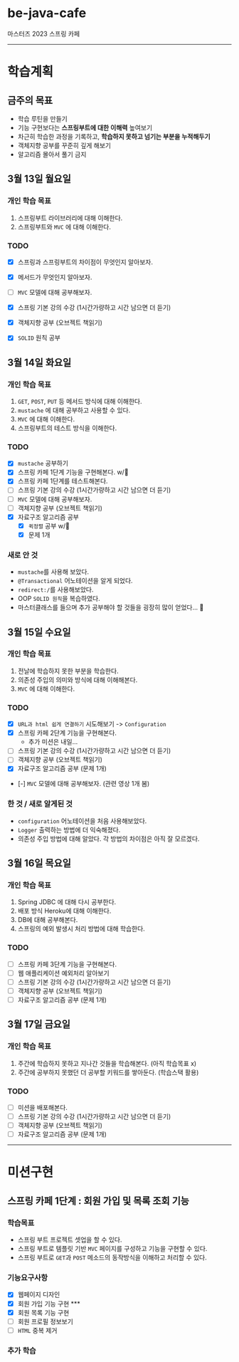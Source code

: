 # be-java-cafe
마스터즈 2023 스프링 카페 

---
# 학습계획
## 금주의 목표
- 학습 루틴을 만들기
- 기능 구현보다는 **스프링부트에 대한 이해력** 높여보기
- 차근히 학습한 과정을 기록하고, **학습하지 못하고 넘기는 부분을 누적해두기**
- 객체지향 공부를 꾸준히 깊게 해보기
- 알고리즘 몰아서 풀기 금지

## 3월 13일 월요일
### 개인 학습 목표
1. 스프링부트 라이브러리에 대해 이해한다.
2. 스프링부트와 `MVC` 에 대해 이해한다.

### TODO
- [x] 스프링과 스프링부트의 차이점이 무엇인지 알아보자.
- [x] 메서드가 무엇인지 알아보자.
- [ ] `MVC` 모델에 대해 공부해보자.
- [x] 스프링 기본 강의 수강 (1시간가량하고 시간 남으면 더 듣기)
- [x] 객체지향 공부 (오브젝트 책읽기)
- [x] `SOLID` 원칙 공부 


## 3월 14일 화요일
### 개인 학습 목표
1. `GET`, `POST`, `PUT` 등 메서드 방식에 대해 이해한다.
2. `mustache` 에 대해 공부하고 사용할 수 있다.
3. `MVC` 에 대해 이해한다.
4. 스프링부트의 테스트 방식을 이해한다.

### TODO
- [x] `mustache` 공부하기
- [x] 스프링 카페 1단계 기능을 구현해본다. w/🥔
- [x] 스프링 카페 1단계를 테스트해본다.
- [ ] 스프링 기본 강의 수강 (1시간가량하고 시간 남으면 더 듣기)
- [ ] `MVC` 모델에 대해 공부해보자.
- [ ] 객체지향 공부 (오브젝트 책읽기)
- [x] 자료구조 알고리즘 공부
  - [x] `퀵정렬` 공부 w/🥔 
  - [x] 문제 1개

### 새로 안 것
- `mustache`를 사용해 보았다.
- `@Transactional` 어노테이션을 알게 되었다.
- `redirect:/`를 사용해보았다.
- OOP `SOLID 원칙`을 복습하였다.
- 마스터클래스를 들으며 추가 공부해야 할 것들을 굉장히 많이 얻었다... 🥹

## 3월 15일 수요일
### 개인 학습 목표
1. 전날에 학습하지 못한 부분을 학습한다.
2. 의존성 주입의 의미와 방식에 대해 이해해본다.
3. `MVC` 에 대해 이해한다.

### TODO
- [x] `URL과 html 쉽게 연결하기` 시도해보기 -> `Configuration`
- [x] 스프링 카페 2단계 기능을 구현해본다.
  - 추가 미션은 내일...
- [ ] 스프링 기본 강의 수강 (1시간가량하고 시간 남으면 더 듣기)
- [ ] 객체지향 공부 (오브젝트 책읽기)
- [x] 자료구조 알고리즘 공부 (문제 1개)
- [-] `MVC` 모델에 대해 공부해보자. (관련 영상 1개 봄)

### 한 것 / 새로 알게된 것
- `configuration` 어노테이션을 처음 사용해보았다.
- `Logger` 출력하는 방법에 더 익숙해졌다.
- 의존성 주입 방법에 대해 알았다. 각 방법의 차이점은 아직 잘 모르겠다.

## 3월 16일 목요일
### 개인 학습 목표
1. Spring JDBC 에 대해 다시 공부한다.
2. 배포 방식 Heroku에 대해 이해한다.
3. DB에 대해 공부해본다.
4. 스프링의 예외 발생시 처리 방법에 대해 학습한다.

### TODO
- [ ] 스프링 카페 3단계 기능을 구현해본다.
- [ ] 웹 애플리케이션 예외처리 알아보기
- [ ] 스프링 기본 강의 수강 (1시간가량하고 시간 남으면 더 듣기)
- [ ] 객체지향 공부 (오브젝트 책읽기)
- [ ] 자료구조 알고리즘 공부 (문제 1개)

## 3월 17일 금요일
### 개인 학습 목표
1. 주간에 학습하지 못하고 지나간 것들을 학습해본다. (아직 학습목표 x)
2. 주간에 공부하지 못했던 더 공부할 키워드를 쌓아둔다. (학습스택 활용)

### TODO
- [ ] 미션을 배포해본다.
- [ ] 스프링 기본 강의 수강 (1시간가량하고 시간 남으면 더 듣기)
- [ ] 객체지향 공부 (오브젝트 책읽기)
- [ ] 자료구조 알고리즘 공부 (문제 1개)

---
# 미션구현
## 스프링 카페 1단계 : 회원 가입 및 목록 조회 기능
### 학습목표
- 스프링 부트 프로젝트 셋업을 할 수 있다.
- 스프링 부트로 템플릿 기반 `MVC` 페이지를 구성하고 기능을 구현할 수 있다.
- 스프링 부트로 `GET`과 `POST` 메소드의 동작방식을 이해하고 처리할 수 있다.

### 기능요구사항
- [x] 웹페이지 디자인
- [x] 회원 가입 기능 구현 ***
- [x] 회원 목록 기능 구현
- [ ] 회원 프로필 정보보기
- [ ] `HTML` 중복 제거

### 추가 학습
